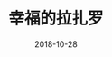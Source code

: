 ---
title: "幸福的拉扎罗"
date: "2018-10-28"
price: "30.00"
theaters: ["北京大学百周年纪念讲堂"]
remark: ['学术放映']
---